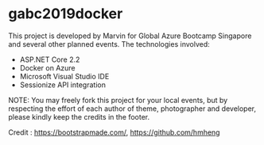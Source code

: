# gabc2019docker

This project is developed by Marvin for Global Azure Bootcamp Singapore and several other planned events.
The technologies involved:
- ASP.NET Core 2.2
- Docker on Azure
- Microsoft Visual Studio IDE
- Sessionize API integration

NOTE: You may freely fork this project for your local events, but by respecting the effort of each author of theme, photographer and developer, please kindly keep the credits in the footer.

Credit : https://bootstrapmade.com/, https://github.com/hmheng
